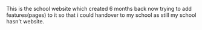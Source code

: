 This is the school website which created 6 months back now trying to add features(pages) to it so that i could handover to my school as still my school hasn't website.
